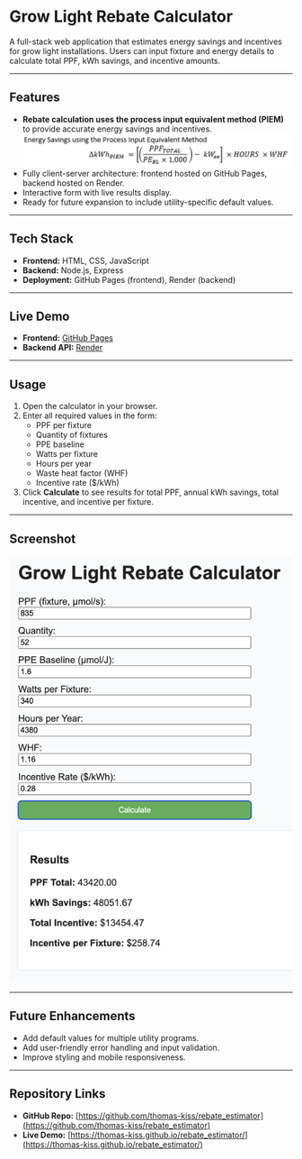 # Grow Light Rebate Calculator

A full-stack web application that estimates energy savings and incentives for grow light installations. Users can input fixture and energy details to calculate total PPF, kWh savings, and incentive amounts.

---

## Features

- **Rebate calculation uses the process input equivalent method (PIEM)** to provide accurate energy savings and incentives. 
![Formula Screenshot](formula.png) 
- Fully client-server architecture: frontend hosted on GitHub Pages, backend hosted on Render.  
- Interactive form with live results display.  
- Ready for future expansion to include utility-specific default values.

---

## Tech Stack

- **Frontend:** HTML, CSS, JavaScript  
- **Backend:** Node.js, Express  
- **Deployment:** GitHub Pages (frontend), Render (backend)

---

## Live Demo

- **Frontend:** [GitHub Pages](https://thomas-kiss.github.io/rebate_estimator/)  
- **Backend API:** [Render](https://rebate-estimator.onrender.com)

---

## Usage

1. Open the calculator in your browser.  
2. Enter all required values in the form:
   - PPF per fixture
   - Quantity of fixtures
   - PPE baseline
   - Watts per fixture
   - Hours per year
   - Waste heat factor (WHF)
   - Incentive rate ($/kWh)  
3. Click **Calculate** to see results for total PPF, annual kWh savings, total incentive, and incentive per fixture.

---

## Screenshot

![Calculator Screenshot](screenshot.png)

---

## Future Enhancements

- Add default values for multiple utility programs.  
- Add user-friendly error handling and input validation.  
- Improve styling and mobile responsiveness.

---

## Repository Links

- **GitHub Repo:** [https://github.com/thomas-kiss/rebate_estimator](https://github.com/thomas-kiss/rebate_estimator)  
- **Live Demo:** [https://thomas-kiss.github.io/rebate_estimator/](https://thomas-kiss.github.io/rebate_estimator/)
